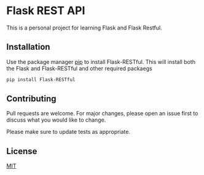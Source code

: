 # Flask REST API

This is a personal project for learning Flask and Flask Restful.

## Installation

Use the package manager [pip](https://pip.pypa.io/en/stable/) to install Flask-RESTful. This will install both the Flask and Flask-RESTful and other required packaegs

```bash
pip install Flask-RESTful
```

## Contributing
Pull requests are welcome. For major changes, please open an issue first to discuss what you would like to change.

Please make sure to update tests as appropriate.

## License
[MIT](https://choosealicense.com/licenses/mit/)